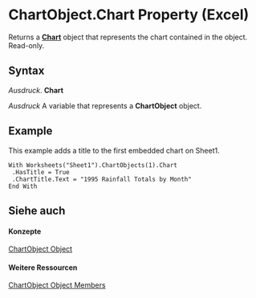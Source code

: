 
# ChartObject.Chart Property (Excel)

Returns a  **[Chart](179c32ce-49bd-6f36-ea12-89fb5443f3ea.md)** object that represents the chart contained in the object. Read-only.


## Syntax

 _Ausdruck_. **Chart**

 _Ausdruck_ A variable that represents a **ChartObject** object.


## Example

This example adds a title to the first embedded chart on Sheet1.


```
With Worksheets("Sheet1").ChartObjects(1).Chart 
 .HasTitle = True 
 .ChartTitle.Text = "1995 Rainfall Totals by Month" 
End With
```


## Siehe auch


#### Konzepte


[ChartObject Object](b546e6f2-7ac6-2dea-eba2-f98f68f3df65.md)
#### Weitere Ressourcen


[ChartObject Object Members](http://msdn.microsoft.com/library/b53f82f3-1144-b471-cacc-28bbbc493eba%28Office.15%29.aspx)